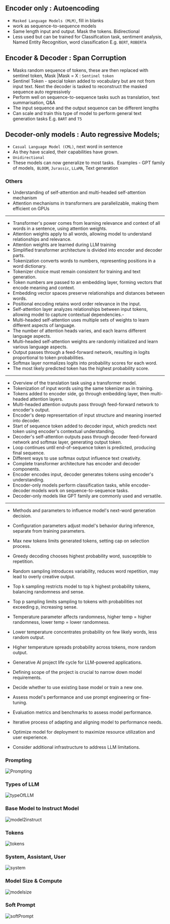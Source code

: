 ## Encoder only : Autoencoding
- ```Masked Language Models (MLM)```, fill in blanks
- work as sequence-to-sequence models
- Same length input and output. Mask the tokens. Bidirectional
- Less used but can be trained for Classification task, sentiment analysis, Named Entity Recognition, word classification  E.g. ``BERT``, ```ROBERTA``` 

## Encoder & Decoder : Span Corruption
- Masks random sequence of tokens, these are then replaced with sentinel token,
Mask |Mask = X : ```Sentinel token```
- Sentinel Token - special token added to vocabulary but are not from input text. Next the decoder is tasked to reconstruct the masked sequence auto regressively 
- Perform well on sequence-to-sequence tasks such as translation, text summarisation, Q&A
- The input sequence and the output sequence can be different lengths
- Can scale and train this type of model to perform general text generation tasks
E.g. ```BART``` and ```T5```

## Decoder-only models : Auto regressive Models; 
- ```Casual Language Model (CML)```, next word in sentence
- As they have scaled, their capabilities have grown. 
- ```Unidirectional```
- These models can now generalize to most tasks. 
Examples - GPT family of models,`` BLOOM``, ``Jurassic``, ``LLaMA``, Text generation


### Others 

- Understanding of self-attention and multi-headed self-attention mechanism
- Attention mechanisms in transformers are parallelizable, making them efficient on GPUs
----

- Transformer's power comes from learning relevance and context of all words in a sentence, using attention weights.
- Attention weights apply to all words, allowing model to understand relationships and relevance.
- Attention weights are learned during LLM training
- Simplified transformer architecture is divided into encoder and decoder parts.
- Tokenization converts words to numbers, representing positions in a word dictionary.
- Tokenizer choice must remain consistent for training and text generation.
- Token numbers are passed to an embedding layer, forming vectors that encode meaning and context.
- Embedding vector spaces preserve relationships and distances between words.
- Positional encoding retains word order relevance in the input.
- Self-attention layer analyzes relationships between input tokens, allowing model to capture contextual dependencies.- 
- Multi-headed self-attention uses multiple sets of weights to learn different aspects of language.
- The number of attention heads varies, and each learns different language aspects.
- Multi-headed self-attention weights are randomly initialized and learn various language aspects.
- Output passes through a feed-forward network, resulting in logits proportional to token probabilities.
- Softmax layer normalizes logits into probability scores for each word.
- The most likely predicted token has the highest probability score.

----

- Overview of the translation task using a transformer model.
- Tokenization of input words using the same tokenizer as in training.
- Tokens added to encoder side, go through embedding layer, then multi-headed attention layers.
- Multi-headed attention outputs pass through feed-forward network to encoder's output.
- Encoder's deep representation of input structure and meaning inserted into decoder.
- Start of sequence token added to decoder input, which predicts next token using encoder's contextual understanding.
- Decoder's self-attention outputs pass through decoder feed-forward network and softmax layer, generating output token.
- Loop continues until end-of-sequence token is predicted, producing final sequence.
- Different ways to use softmax output influence text creativity.
- Complete transformer architecture has encoder and decoder components.
- Encoder encodes input, decoder generates tokens using encoder's understanding.
- Encoder-only models perform classification tasks, while encoder-decoder models work on sequence-to-sequence tasks.
- Decoder-only models like GPT family are commonly used and versatile.

----

- Methods and parameters to influence model's next-word generation decision.
- Configuration parameters adjust model's behavior during inference, separate from training parameters.
- Max new tokens limits generated tokens, setting cap on selection process.
- Greedy decoding chooses highest probability word, susceptible to repetition.
- Random sampling introduces variability, reduces word repetition, may lead to overly creative output.
- Top k sampling restricts model to top k highest probability tokens, balancing randomness and sense.
- Top p sampling limits sampling to tokens with probabilities not exceeding p, increasing sense.
- Temperature parameter affects randomness, higher temp = higher randomness, lower temp = lower randomness.
- Lower temperature concentrates probability on few likely words, less random output.
- Higher temperature spreads probability across tokens, more random output.


- Generative AI project life cycle for LLM-powered applications.
- Defining scope of the project is crucial to narrow down model requirements.
- Decide whether to use existing base model or train a new one.
- Assess model's performance and use prompt engineering or fine-tuning.
- Evaluation metrics and benchmarks to assess model performance.
- Iterative process of adapting and aligning model to performance needs.
- Optimize model for deployment to maximize resource utilization and user experience.
- Consider additional infrastructure to address LLM limitations.

### Prompting
![Prompting](./images/01_Prompting.png)

### Types of LLM
![typeOfLLM](./images/02_TypesOfLLM.png)

### Base Model to Instruct Model
![model2instruct](./images/03_BaseToInstructModel.png)

### Tokens
![tokens](./images/04_Tokens.png)

### System, Assistant, User
![system](./images/05_SystemAssistant.png)

### Model Size & Compute
![modelsize](./images/06_ModelSizeCompute.png)

### Soft Prompt
![softPrompt](./images/07_SoftPrompt.png)